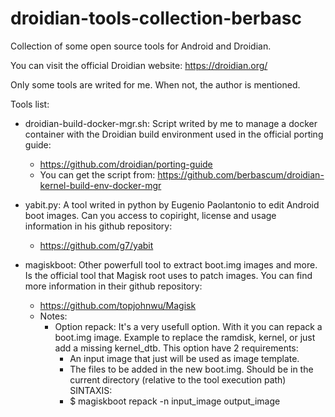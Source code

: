 # droidian-tools-collection-berbasc
Collection of some open source tools for Android and Droidian.

You can visit the official Droidian website:
https://droidian.org/

Only some tools are writed for me. When not, the author is mentioned.

Tools list:
 - droidian-build-docker-mgr.sh:
   Script writed by me to manage a docker container with the Droidian build environment used in the official porting guide:
   - https://github.com/droidian/porting-guide
   - You can get the script from:
     https://github.com/berbascum/droidian-kernel-build-env-docker-mgr


 - yabit.py:
   A tool writed in python by Eugenio Paolantonio to edit Android boot images.
   Can you access to copiright, license and usage information in his github repository:
   - https://github.com/g7/yabit


 - magiskboot:
   Other powerfull tool to extract boot.img images and more.
   Is the official tool that Magisk root uses to patch images.
   You can find more information in their github repository:
   - https://github.com/topjohnwu/Magisk
   - Notes:
     - Option repack:
       It's a very usefull option. With it you can repack a boot.img image. Example to replace the ramdisk, kernel, or just add a missing kernel_dtb.
       This option have 2 requirements:
       - An input image that just will be used as image template.
       - The files to be added in the new boot.img. Should be in the current directory (relative to the tool execution path)
       SINTAXIS:
       - $ magiskboot repack -n input_image output_image
